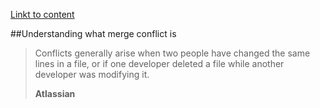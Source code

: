 [Linkt to content](https://www.atlassian.com/git/tutorials/using-branches/merge-conflicts)


##Understanding what merge conflict is

> Conflicts generally arise when two people have changed the same lines in a file, or if one developer deleted a file while another developer was modifying it.
>
>**Atlassian**
